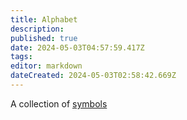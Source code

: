 ```yaml
---
title: Alphabet
description: 
published: true
date: 2024-05-03T04:57:59.417Z
tags: 
editor: markdown
dateCreated: 2024-05-03T02:58:42.669Z
---
```


A collection of [symbols](/logic/symbol)
